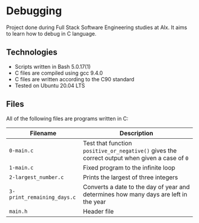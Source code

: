 # Debugging

Project done during Full Stack Software Engineering studies at Alx. It aims to learn how to debug in C language.

## Technologies

* Scripts written in Bash 5.0.17(1)
* C files are compiled using gcc 9.4.0
* C files are written according to the C90 standard
* Tested on Ubuntu 20.04 LTS

## Files

All of the following files are programs written in C:

Filename | Description
--- | ---
`0-main.c` | Test that function `positive_or_negative()` gives the correct output when given a case of `0`	
`1-main.c` | Fixed program to the infinite loop
`2-largest_number.c` | Prints the largest of three integers
`3-print_remaining_days.c` | Converts a date to the day of year and determines how many days are left in the year
`main.h` | Header file
